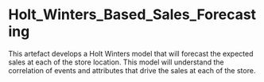 # Holt_Winters_Based_Sales_Forecasting
This artefact develops a Holt Winters model that will forecast the expected sales at each of the store location. This model will understand the correlation of events and attributes that drive the sales at each of the store.
